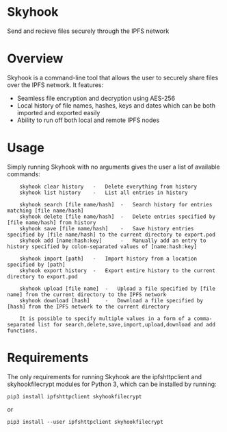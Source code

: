 # Skyhook
Send and recieve files securely through the IPFS network

# Overview
Skyhook is a command-line tool that allows the user to securely share files over the IPFS network.
It features:
-   Seamless file encryption and decryption using AES-256
-   Local history of file names, hashes, keys and dates which can be both imported and exported easily
-   Ability to run off both local and remote IPFS nodes

# Usage
Simply running Skyhook with no arguments gives the user a list of available commands:

```
    skyhook clear history   -   Delete everything from history
    skyhook list history    -   List all entries in history
    
    skyhook search [file name/hash]  -   Search history for entries matching [file name/hash]
    skyhook delete [file name/hash]  -   Delete entries specified by [file name/hash] from history
    skyhook save [file name/hash]    -   Save history entries specified by [file name/hash] to the current directory to export.pod
    skyhook add [name:hash:key]      -   Manually add an entry to history specified by colon-separated values of [name:hash:key]
    
    skyhook import [path]   -   Import history from a location specified by [path]
    skyhook export history  -   Export entire history to the current directory to export.pod
    
    skyhook upload [file name]  -   Upload a file specified by [file name] from the current directory to the IPFS network
    skyhook download [hash]     -   Download a file specified by [hash] from the IPFS network to the current directory

    It is possible to specify multiple values in a form of a comma-separated list for search,delete,save,import,upload,download and add functions.
```

# Requirements
The only requirements for running Skyhook are the ipfshttpclient and skyhookfilecrypt modules for Python 3, which can be installed by running:

```
pip3 install ipfshttpclient skyhookfilecrypt
```

or

```
pip3 install --user ipfshttpclient skyhookfilecrypt
```
